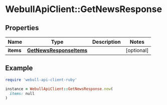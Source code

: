 # WebullApiClient::GetNewsResponse

## Properties

| Name | Type | Description | Notes |
| ---- | ---- | ----------- | ----- |
| **items** | [**GetNewsResponseItems**](GetNewsResponseItems.md) |  | [optional] |

## Example

```ruby
require 'webull-api-client-ruby'

instance = WebullApiClient::GetNewsResponse.new(
  items: null
)
```

